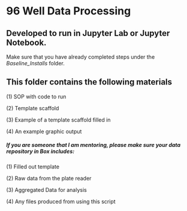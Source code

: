 # 96 Well Data Processing

## Developed to run in Jupyter Lab or Jupyter Notebook. 
Make sure that you have already completed steps under the *Baseline_Installs* folder.



## This folder contains the following materials

(1) SOP with code to run 

(2) Template scaffold

(3) Example of a template scaffold filled in 

(4) An example graphic output




##### If you are someone that I am mentoring, please make sure your data repository in Box includes: 

(1) Filled out template

(2) Raw data from the plate reader

(3) Aggregated Data for analysis

(4) Any files produced from using this script

